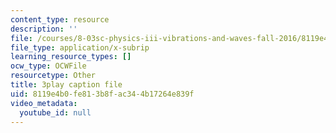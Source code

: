 ```yaml
---
content_type: resource
description: ''
file: /courses/8-03sc-physics-iii-vibrations-and-waves-fall-2016/8119e4b0fe813b8fac344b17264e839f_mqhO9GT8hD4.srt
file_type: application/x-subrip
learning_resource_types: []
ocw_type: OCWFile
resourcetype: Other
title: 3play caption file
uid: 8119e4b0-fe81-3b8f-ac34-4b17264e839f
video_metadata:
  youtube_id: null
---
```

